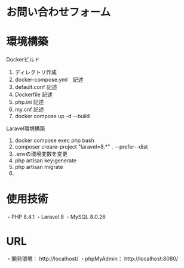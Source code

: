 # お問い合わせフォーム
# 環境構築
Dockerビルド
1. ディレクトリ作成
2. docker-compose.yml　記述
3. default.conf 記述
4. Dockerfile 記述
5. php.ini 記述
6. my.cnf 記述
7. docker compose up -d --build

Laravel環境構築
1. docker compose exec php bash
2. composer creare-project "laravel=8.*" . --prefer--dist
3. .envの環境変数を変更
4. php artisan key:generate
5. php artisan migrate
6. 

# 使用技術
・PHP 8.4.1
・Laravel 8
・MySQL 8.0.26

# URL
・開発環境： http://localhost/
・phpMyAdmin： http://localhost:8080/
